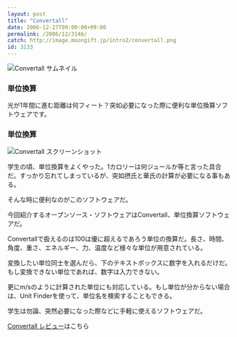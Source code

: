 ```yaml
---
layout: post
title: "Convertall"
date: 2006-12-27T09:00:00+09:00
permalink: /2006/12/3146/
catch: http://image.moongift.jp/intro2/convertall.png
id: 3133
---
```

 ![Convertall サムネイル](http://image.moongift.jp/intro2/convertall.t.png "Convertall サムネイル")
  

### 単位換算
  
光が1年間に進む距離は何フィート？突如必要になった際に便利な単位換算ソフトウェアです。  
<!--more-->  

### 単位換算
  

![Convertall スクリーンショット](http://image.moongift.jp/intro2/convertall.png "Convertall スクリーンショット")

  

学生の頃、単位換算をよくやった。1カロリーは何ジュールか等と言った具合だ。すっかり忘れてしまっているが、突如摂氏と華氏の計算が必要になる事もある。

  

そんな時に便利なのがこのソフトウェアだ。

  

今回紹介するオープンソース・ソフトウェアはConvertall、単位換算ソフトウェアだ。

  

Convertallで扱えるのは100は優に超えるであろう単位の換算だ。長さ、時間、角度、重さ、エネルギー、力、温度など様々な単位が用意されている。

  

変換したい単位同士を選んだら、下のテキストボックスに数字を入れるだけだ。もし変換できない単位であれば、数字は入力できない。

  

更にm/sのように計算された単位にも対応している。もし単位が分からない場合は、Unit Finderを使って、単位名を検索することもできる。

  

学生は勿論、突然必要になった際などに手軽に使えるソフトウェアだ。

  

[Convertall レビュー](http://oss.moongift.jp/review/i-3148.html)はこちら

